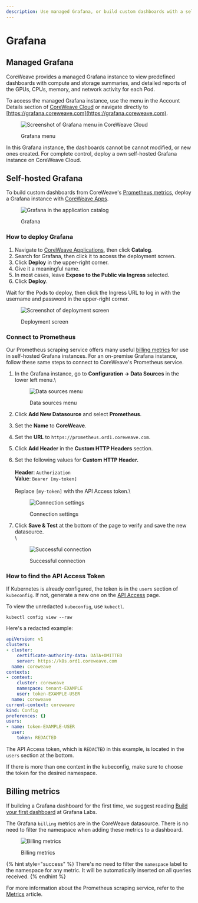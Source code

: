 ```yaml
---
description: Use managed Grafana, or build custom dashboards with a self-hosted instance
---
```


# Grafana

## Managed Grafana <a href="#grafana" id="grafana"></a>

CoreWeave provides a managed Grafana instance to view predefined dashboards with compute and storage summaries, and detailed reports of the GPUs, CPUs, memory, and network activity for each Pod.&#x20;

To access the managed Grafana instance, use the menu in the Account Details section of [CoreWeave Cloud](https://cloud.coreweave.com) or navigate directly to [https://grafana.coreweave.com](https://grafana.coreweave.com).

<div align="left">

<figure><img src="../.gitbook/assets/image (24).png" alt="Screenshot of Grafana menu in CoreWeave Cloud"><figcaption><p>Grafana menu</p></figcaption></figure>

</div>

In this Grafana instance, the dashboards cannot be cannot modified, or new ones created. For complete control, deploy a own self-hosted Grafana instance on CoreWeave Cloud.

## Self-hosted Grafana

To build custom dashboards from CoreWeave's [Prometheus metrics](../../coreweave-kubernetes/prometheus/), deploy a Grafana instance with [CoreWeave Apps](https://apps.coreweave.com).

<div align="left">

<figure><img src="../.gitbook/assets/image (21) (1).png" alt="Grafana in the application catalog"><figcaption><p>Grafana</p></figcaption></figure>

</div>

### How to deploy Grafana

1. Navigate to [CoreWeave Applications](https://apps.coreweave.com), then click **Catalog**.
2. Search for Grafana, then click it to access the deployment screen.
3. Click **Deploy** in the upper-right corner.
4. Give it a meaningful name.
5. In most cases, leave **Expose to the Public via Ingress** selected.
6. Click **Deploy**.

Wait for the Pods to deploy, then click the Ingress URL to log in with the username and password in the upper-right corner.

<figure><img src="../.gitbook/assets/image (13).png" alt="Screenshot of deployment screen"><figcaption><p>Deployment screen</p></figcaption></figure>

### Connect to Prometheus

Our Prometheus scraping service offers many useful [billing metrics](../../coreweave-kubernetes/prometheus/useful-metrics.md) for use in self-hosted Grafana instances. For an on-premise Grafana instance, follow these same steps to connect to CoreWeave's Prometheus service.&#x20;

1.  In the Grafana instance, go to **Configuration -> Data Sources** in the lower left menu.\


    <div align="left">

    <figure><img src="../.gitbook/assets/image (9).png" alt="Data sources menu"><figcaption><p>Data sources menu</p></figcaption></figure>

    </div>


2. Click **Add New Datasource** and select **Prometheus**.
3. Set the **Name** to **CoreWeave**.
4. Set the **URL** to `https://prometheus.ord1.coreweave.com`.
5. Click **Add Header** in the **Custom HTTP Headers** section.
6.  Set the following values for **Custom HTTP Header.** \
    \
    **Header**: `Authorization` \
    **Value**: `Bearer [my-token]`\
    \
    Replace `[my-token]` with the API Access token.\


    <div align="left">

    <figure><img src="../.gitbook/assets/image (11) (6).png" alt="Connection settings"><figcaption><p>Connection settings</p></figcaption></figure>

    </div>
7.  Click **Save & Test** at the bottom of the page to verify and save the new datasource.\
    \


    <div align="left">

    <figure><img src="../.gitbook/assets/image (8).png" alt="Successful connection"><figcaption><p>Successful connection</p></figcaption></figure>

    </div>

### How to find the API Access Token

If Kubernetes is already configured, the token is in the `users` section of `kubeconfig`.  If not, generate a new one on the [API Access](https://cloud.coreweave.com/api-access) page.

To view the unredacted `kubeconfig`, use `kubectl`.

```
kubectl config view --raw
```

Here's a redacted example:

```yaml
apiVersion: v1
clusters:
- cluster:
    certificate-authority-data: DATA+OMITTED
    server: https://k8s.ord1.coreweave.com
  name: coreweave
contexts:
- context:
    cluster: coreweave
    namespace: tenant-EXAMPLE
    user: token-EXAMPLE-USER
  name: coreweave
current-context: coreweave
kind: Config
preferences: {}
users:
- name: token-EXAMPLE-USER
  user:
    token: REDACTED
```

The API Access token, which is `REDACTED` in this example, is located in the `users` section at the bottom.

If there is more than one context in the kubeconfig, make sure to choose the token for the desired namespace.

## Billing metrics

If building a Grafana dashboard for the first time, we suggest reading [Build your first dashboard](https://grafana.com/docs/grafana/latest/getting-started/build-first-dashboard/) at Grafana Labs.

The Grafana `billing` metrics are in the CoreWeave datasource. There is no need to filter the namespace when adding these metrics to a dashboard.

<div align="left">

<figure><img src="../.gitbook/assets/image (4) (1).png" alt="Billing metrics"><figcaption><p>Billing metrics</p></figcaption></figure>

</div>

{% hint style="success" %}
There's no need to filter the `namespace` label to the namespace for any metric. It will be automatically inserted on all queries received.
{% endhint %}

For more information about the Prometheus scraping service, refer to the [Metrics](../../coreweave-kubernetes/prometheus/) article.
